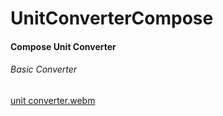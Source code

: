 # UnitConverterCompose
#### Compose Unit Converter
###### Basic Converter

[unit converter.webm](https://github.com/user-attachments/assets/b379b5ab-e17d-4528-b644-950616041141)
